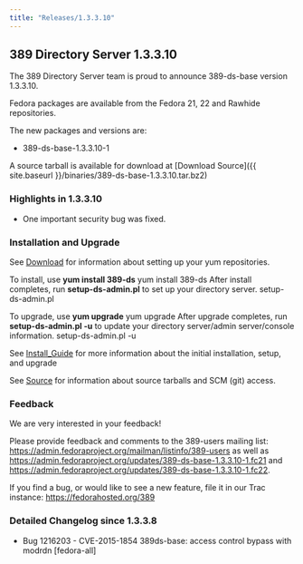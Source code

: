 ```yaml
---
title: "Releases/1.3.3.10"
---
```

389 Directory Server 1.3.3.10
-----------------------------

The 389 Directory Server team is proud to announce 389-ds-base version 1.3.3.10.

Fedora packages are available from the Fedora 21, 22 and Rawhide repositories.

The new packages and versions are:

-   389-ds-base-1.3.3.10-1

A source tarball is available for download at [Download Source]({{ site.baseurl }}/binaries/389-ds-base-1.3.3.10.tar.bz2)

### Highlights in 1.3.3.10

-   One important security bug was fixed.

### Installation and Upgrade

See [Download](../download.html) for information about setting up your yum repositories.

To install, use **yum install 389-ds** yum install 389-ds After install completes, run **setup-ds-admin.pl** to set up your directory server. setup-ds-admin.pl

To upgrade, use **yum upgrade** yum upgrade After upgrade completes, run **setup-ds-admin.pl -u** to update your directory server/admin server/console information. setup-ds-admin.pl -u

See [Install\_Guide](../legacy/install-guide.html) for more information about the initial installation, setup, and upgrade

See [Source](../development/source.html) for information about source tarballs and SCM (git) access.

### Feedback

We are very interested in your feedback!

Please provide feedback and comments to the 389-users mailing list: <https://admin.fedoraproject.org/mailman/listinfo/389-users> as well as <https://admin.fedoraproject.org/updates/389-ds-base-1.3.3.10-1.fc21> and <https://admin.fedoraproject.org/updates/389-ds-base-1.3.3.10-1.fc22>.

If you find a bug, or would like to see a new feature, file it in our Trac instance: <https://fedorahosted.org/389>

### Detailed Changelog since 1.3.3.8

-   Bug 1216203 - CVE-2015-1854 389ds-base: access control bypass with modrdn [fedora-all]
